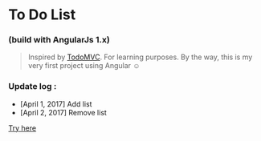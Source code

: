# To Do List
### (build with AngularJs 1.x)

> Inspired by [TodoMVC](http://todomvc.com/). For learning purposes. By the way, this is my very first project using Angular :relaxed:

### Update log :
- [April 1, 2017] Add list
- [April 2, 2017] Remove list

[Try here](http://htmlpreview.github.io/?https://github.com/radityaarya/todolist-angular1.x/blob/master/index.html)
